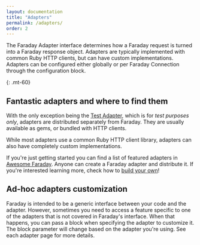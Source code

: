 ```yaml
---
layout: documentation
title: "Adapters"
permalink: /adapters/
order: 2
---
```


The Faraday Adapter interface determines how a Faraday request is turned into
a Faraday response object. Adapters are typically implemented with common Ruby
HTTP clients, but can have custom implementations. Adapters can be configured
either globally or per Faraday Connection through the configuration block.

{: .mt-60}
## Fantastic adapters and where to find them

With the only exception being the [Test Adapter][testing], which is for _test purposes only_,
adapters are distributed separately from Faraday.
They are usually available as gems, or bundled with HTTP clients.

While most adapters use a common Ruby HTTP client library, adapters can also
have completely custom implementations.

If you're just getting started you can find a list of featured adapters in [Awesome Faraday][awesome].
Anyone can create a Faraday adapter and distribute it. If you're interested learning more, check how to [build your own][build_adapters]!

## Ad-hoc adapters customization

Faraday is intended to be a generic interface between your code and the adapter.
However, sometimes you need to access a feature specific to one of the adapters that is not covered in Faraday's interface.
When that happens, you can pass a block when specifying the adapter to customize it.
The block parameter will change based on the adapter you're using. See each adapter page for more details.

[testing]:        ./testing
[awesome]:        https://github.com/lostisland/awesome-faraday/#adapters
[build_adapters]: ./write_your_adapter.md
